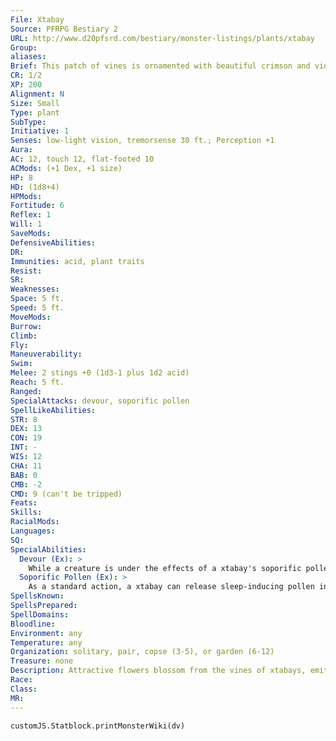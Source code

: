 ```yaml
---
File: Xtabay
Source: PFRPG Bestiary 2
URL: http://www.d20pfsrd.com/bestiary/monster-listings/plants/xtabay
Group: 
aliases: 
Brief: This patch of vines is ornamented with beautiful crimson and violet flowers, the petals of which seem to bear tiny faces.
CR: 1/2
XP: 200
Alignment: N
Size: Small
Type: plant
SubType: 
Initiative: 1
Senses: low-light vision, tremorsense 30 ft.; Perception +1
Aura: 
AC: 12, touch 12, flat-footed 10
ACMods: (+1 Dex, +1 size)
HP: 8
HD: (1d8+4)
HPMods: 
Fortitude: 6
Reflex: 1
Will: 1
SaveMods: 
DefensiveAbilities: 
DR: 
Immunities: acid, plant traits
Resist: 
SR: 
Weaknesses: 
Space: 5 ft.
Speed: 5 ft.
MoveMods: 
Burrow: 
Climb: 
Fly: 
Maneuverability: 
Swim: 
Melee: 2 stings +0 (1d3-1 plus 1d2 acid)
Reach: 5 ft.
Ranged: 
SpecialAttacks: devour, soporific pollen
SpellLikeAbilities: 
STR: 8
DEX: 13
CON: 19
INT: -
WIS: 12
CHA: 11
BAB: 0
CMB: -2
CMD: 9 (can't be tripped)
Feats: 
Skills: 
RacialMods: 
Languages: 
SQ: 
SpecialAbilities:
  Devour (Ex): >
    While a creature is under the effects of a xtabay's soporific pollen, the plant may, as a full-round action, occupy the same square as the sleeping creature and slowly sap the life from it. Every round the xtabay uses this ability, the affected creature must make a DC 14 Fortitude save or take 1d2 Con damage. This feeding is curiously painless, and normally isn't enough to waken a foe put to sleep by the plant. Each round this feeding continues, the sleeping victim can attempt a new DC 14 Will save to awaken. This save DC is Constitution-based.
  Soporific Pollen (Ex): >
    As a standard action, a xtabay can release sleep-inducing pollen into the air around it. Each creature within a 10-ft.-radius burst centered on the xtabay must make a DC 14 Will save or fall asleep for 1d3 minutes. A creature that succeeds on the Fortitude save cannot be affected by the same xtabay's soporific pollen for 24 hours. A creature put to sleep by this pollen can be awakened by vigorously shaking the sleeper (a standard action) or by damaging it. This is a mind-affecting sleep effect. The save DC is Constitution-based.  Known for their potent-and ultimately deadly-scent, xtabays are a f loral hazard to the unwary. As fast-spreading as ivy, a xtabay's vines are sturdy and adaptive, making the plant a potential threat nearly everywhere-from gardens to wells to forest groves.
SpellsKnown: 
SpellsPrepared: 
SpellDomains: 
Bloodline: 
Environment: any
Temperature: any
Organization: solitary, pair, copse (3-5), or garden (6-12)
Treasure: none
Description: Attractive flowers blossom from the vines of xtabays, emitting the spores that mean a slow death for their victims. The strange, face-like patterns that grow on the petals are disturbing but seem to have no real function.  Hermits or other reclusive types have been known to surround their territory with xtabays, warding off pesky creatures and adventurers alike. Instances of xtabays of larger-than-usual size have also been reported. These massive plants possess tendrils as thick as tree limbs and flowers that can fell even the hardiest of warriors with their overwhelming perfume. Underground, xtabays thrive in the wet, dark environment, covering the walls and floors of entire caverns and anesthetizing whole dens of subterranean creatures.  Nomadic plants, xtabays traverse large expanses of land until they sense nearby life, at which point they lie dormant and take on the guise of harmless flowers while releasing their deceptive aroma. Once a creature is subdued, the beast-like plant wastes no time in devouring it, disregarding creatures unaffected by its aroma. Because of their carnivorous nature, xtabays only rarely run short on nutrients, consuming the entirety of a victim's body over the course of several days following the initial process of draining its blood. Xtabays are able to devour creatures thanks to their lengthy roots, which produce a corrosive acid that breaks down and absorbs flesh and bone.
Race: 
Class: 
MR: 
---
```

```dataviewjs
customJS.Statblock.printMonsterWiki(dv)
```
